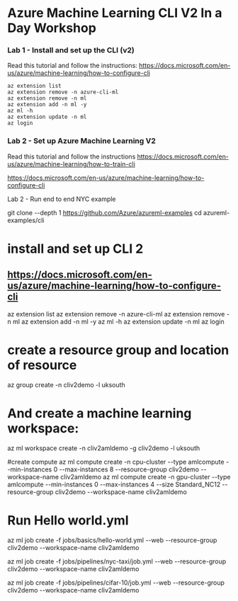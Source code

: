 # Azure Machine Learning CLI V2 In a Day Workshop

### Lab 1 - Install and set up the CLI (v2)

Read this tutorial and follow the instructions: https://docs.microsoft.com/en-us/azure/machine-learning/how-to-configure-cli

```
az extension list
az extension remove -n azure-cli-ml
az extension remove -n ml
az extension add -n ml -y
az ml -h
az extension update -n ml
az login
```

### Lab 2 - Set up Azure Machine Learning V2 

Read this tutorial and follow the instructions
https://docs.microsoft.com/en-us/azure/machine-learning/how-to-train-cli


https://docs.microsoft.com/en-us/azure/machine-learning/how-to-configure-cli

Lab 2 - Run end to end NYC example 


git clone --depth 1 https://github.com/Azure/azureml-examples
cd azureml-examples/cli

# install and set up CLI 2
## https://docs.microsoft.com/en-us/azure/machine-learning/how-to-configure-cli
az extension list
az extension remove -n azure-cli-ml
az extension remove -n ml
az extension add -n ml -y
az ml -h
az extension update -n ml
az login

# create a resource group and location of resource
az group create -n cliv2demo -l uksouth

# And create a machine learning workspace:
az ml workspace create -n cliv2amldemo -g cliv2demo -l uksouth

#create compute
az ml compute create -n cpu-cluster --type amlcompute --min-instances 0 --max-instances 8 --resource-group cliv2demo --workspace-name cliv2amldemo
az ml compute create -n gpu-cluster --type amlcompute --min-instances 0 --max-instances 4 --size Standard_NC12 --resource-group cliv2demo --workspace-name cliv2amldemo


# Run Hello world.yml

az ml job create -f jobs/basics/hello-world.yml --web --resource-group cliv2demo --workspace-name cliv2amldemo

az ml job create -f jobs/pipelines/nyc-taxi/job.yml --web --resource-group cliv2demo --workspace-name cliv2amldemo

az ml job create -f jobs/pipelines/cifar-10/job.yml --web --resource-group cliv2demo --workspace-name cliv2amldemo


